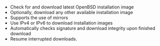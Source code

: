 # 
* Check for and download latest OpenBSD installation image<br>
* Optionally, download any other available installation image<br>
* Supports the use of mirrors<br>
* Use IPv4 or IPv6 to download installation images<br>
* Automatically checks signature and download integrity upon finished download<br>
* Resume interrupted downloads.
#
